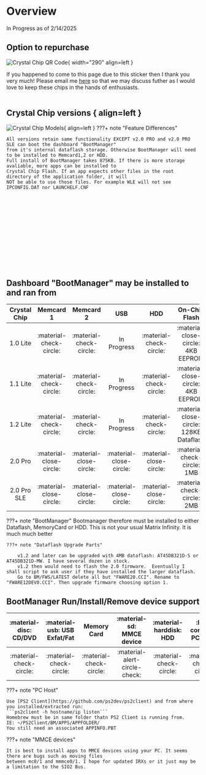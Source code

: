 # Overview

In Progress as of 2/14/2025

## Option to repurchase

![Crystal Chip QR Code](https://ps2modchiptutorials.com/crystal-chips/Crystal_Chip_QR_Code.png){ width="290" align=left }

If you happened to come to this page due 
to this sticker then I thank you very much! 
Please email me [here](mailto:info@ps2modchiptutorials.com) so that 
we may discuss futher as I would love to keep these
chips in the hands of enthusiasts.
<br>
<br>


## Crystal Chip versions { align=left }
    
![Crystal Chip Models](https://ps2modchiptutorials.com/crystal-chips/cc-site-backup/img/cc_hw_history.gif){ align=left }
???+ note "Feature Differences"
    
    All versions retain same functionality EXCEPT v2.0 PRO and v2.0 PRO SLE can boot the dashboard "BootManager"
    from it's internal dataflash storage. Otherwise BootManager will need to be installed to Memcard1,2 or HDD. 
    Full install of BootManager takes 875KB. If there is more storage avaliable, more apps can be installed to 
    Crystal Chip Flash. If an app expects other files in the root directory of the application folder, it will 
    NOT be able to use those files. For example WLE will not see IPCONFIG.DAT nor LAUNCHELF.CNF

<br>
<br>
<br>
<br>
<br>
<br>
<br>
<br>
<br>
<br>
<br>

## Dashboard "BootManager" may be installed to and ran from
| Crystal Chip | Memcard 1               | Memcard 2               | USB                     | HDD                      | On-Chip Flash                           | PC Host                 |
| :----------: | :---------------------: | :---------------------: | :---------------------: | :---------------------:  | :-------------------------------------: | :---------------------: |
| 1.0 Lite     | :material-check-circle: | :material-check-circle: | In Progress             | :material-check-circle:  | :material-close-circle: 4KB EEPROM      | :material-check-circle: |
| 1.1 Lite     | :material-check-circle: | :material-check-circle: | In Progress             | :material-check-circle:  | :material-close-circle: 4KB EEPROM      | :material-check-circle: |
| 1.2 Lite     | :material-check-circle: | :material-check-circle: | In Progress             | :material-check-circle:  | :material-close-circle: 128KB Dataflash | :material-check-circle: |
| 2.0 Pro      | :material-close-circle: | :material-close-circle: | :material-close-circle: | :material-close-circle:  | :material-check-circle: 1MB             | :material-check-circle: |
| 2.0 Pro SLE  | :material-close-circle: | :material-close-circle: | :material-close-circle: | :material-close-circle:  | :material-check-circle: 2MB             | :material-check-circle: |

???+ note "BootManager"
    Bootmanager therefore must be installed to either Dataflash, MemoryCard or HDD. This is not your usual Matrix Infinity.
    It is much much better

    ???+ note "Dataflash Upgrade Parts"
        
        v1.2 and later can be upgraded with 4MB dataflash: AT45DB321D-S or AT45DB321D-MW. I have several dozen in stock.
        v1.2 then would need to flash the 2.0 firmware.  Eventually I shall script to ask user if they have installed the larger dataflash.
        Go to BM/FWS/LATEST delete all but "FWARE20.CCI". Rename to "FWARE12DEV0.CCI". Then upgrade firmware choosing option 1.

## BootManager Run/Install/Remove device support
| :material-disc: CD/DVD  | :material-usb: USB Exfat/Fat | Memory Card      | :material-sd: MMCE device            | :material-harddisk: HDD | :lan-connect: PC Host   |
| :---------------------: | :--------------------------: | :---------------------: | :---------------------------: | :---------------------: | :---------------------: |
| :material-check-circle: | :material-check-circle:      | :material-check-circle: | :material-alert-circle-check: | :material-check-circle: | :material-check-circle: |

???+ note "PC Host"
    
    Use [PS2 Client](https://github.com/ps2dev/ps2client) and from where you installed/extracted run:
    ```ps2client -h hostname/ip listen```
    Homebrew must be in same folder thatn PS2 Client is running from. 
    IE: ~/PS2Client/BM/APPS/APPFOLDER/
    You still need an associated APPINFO.PBT

???+ note "MMCE devices"

    It is best to install apps to MMCE devices using your PC. It seems there are bugs such as moving files
    between mc0/1 and mmmce0/1. I hope for updated IRXs or it just may be a limitation to the SIO2 Bus.








